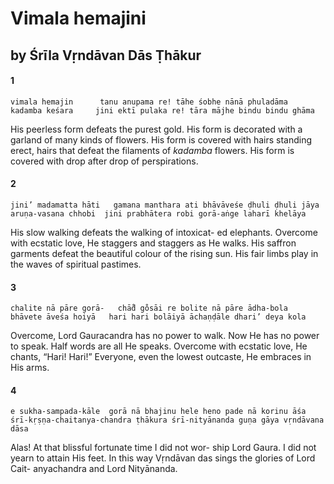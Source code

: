 # Vimala hemajini

## by Śrīla Vṛndāvan Dās Ṭhākur

#### 1

    vimala hemajin      tanu anupama re! tāhe śobhe nānā phuladāma
    kadamba keśara     jini ektī pulaka re! tāra mājhe bindu bindu ghāma

His peerless form defeats the purest gold. His form is decorated with a garland of many kinds
of flowers. His form is covered with hairs standing erect, hairs that defeat the filaments of *kadamba* flowers. His form is covered with drop after drop of perspirations.

#### 2

    jini’ madamatta hāti   gamana manthara ati bhāvāveśe ḍhuli ḍhuli jāya
    aruṇa-vasana chhobi  jini prabhātera robi gorā-aṅge laharī khelāya

His slow walking defeats the walking of intoxicat- ed elephants. Overcome with ecstatic love, He staggers and staggers as He walks. His saffron garments defeat the beautiful colour of the rising sun. His fair limbs play in the waves of spiritual pastimes.

#### 3

    chalite nā pāre gorā-   chā̐d go̐sāi re bolite nā pāre ādha-bola
    bhāvete āveśa hoiyā   hari hari bolāiyā āchaṇḍāle dhari’ deya kola

Overcome, Lord Gauracandra has no power to walk. Now He has no power to speak. Half words are all He speaks. Overcome with ecstatic love, He chants, “Hari! Hari!” Everyone, even the lowest outcaste, He embraces in His arms.

#### 4

    e sukha-sampada-kāle  gorā nā bhajinu hele heno pade nā korinu āśa
    śrī-kṛṣṇa-chaitanya-chandra ṭhākura śrī-nityānanda guṇa gāya vṛndāvana dāsa

Alas! At that blissful fortunate time I did not wor- ship Lord Gaura. I did not yearn to attain His feet. In this way Vṛndāvan das sings the glories of Lord Cait- anyachandra and Lord Nityānanda.

